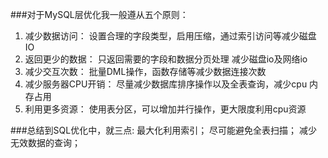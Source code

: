 ###对于MySQL层优化我一般遵从五个原则：
1. 减少数据访问： 设置合理的字段类型，启用压缩，通过索引访问等减少磁盘IO
2. 返回更少的数据： 只返回需要的字段和数据分页处理 减少磁盘io及网络io
3. 减少交互次数： 批量DML操作，函数存储等减少数据连接次数
4. 减少服务器CPU开销： 尽量减少数据库排序操作以及全表查询，减少cpu 内存占用
5. 利用更多资源： 使用表分区，可以增加并行操作，更大限度利用cpu资源


###总结到SQL优化中，就三点:
最大化利用索引；
尽可能避免全表扫描；
减少无效数据的查询；
